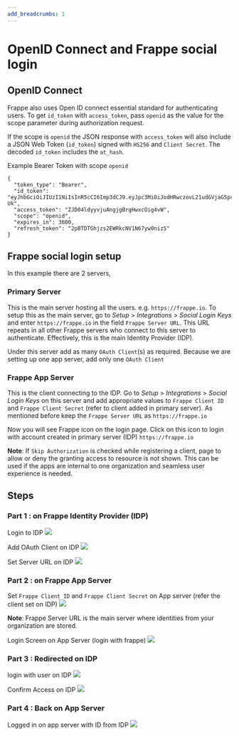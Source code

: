 ```yaml
---
add_breadcrumbs: 1
---
```

# OpenID Connect and Frappe social login

## OpenID Connect

Frappe also uses Open ID connect essential standard for authenticating users. To get `id_token` with `access_token`, pass `openid` as the value for the scope parameter during authorization request.

If the scope is `openid` the JSON response with `access_token` will also include a JSON Web Token (`id_token`) signed with `HS256` and `Client Secret`. The decoded `id_token` includes the `at_hash`.

Example Bearer Token with scope `openid`

```
{
  "token_type": "Bearer",
  "id_token": "eyJhbGciOiJIUzI1NiIsInR5cCI6Imp3dCJ9.eyJpc3MiOiJodHRwczovL21udGVjaG5pcXVlLmNvbSIsImF0X2hhc2giOiJOQlFXbExJUy1lQ1BXd1d4Y0EwaVpnIiwiYXVkIjoiYjg3NzJhZWQ1YyIsImV4cCI6MTQ3Nzk1NTYzMywic3ViIjoiNWFjNDE2NThkZjFiZTE1MjI4M2QxYTk0YjhmYzcwNDIifQ.1GRvhk5wNoR4GWoeQfleEDgtLS5nvj9nsO4xd8QE-Uk",
  "access_token": "ZJD04ldyyvjuAngjgBrgHwxcOig4vW",
  "scope": "openid",
  "expires_in": 3600,
  "refresh_token": "2pBTDTGhjzs2EWRkcNV1N67yw0nizS"
}
```

## Frappe social login setup

In this example there are 2 servers,

### Primary Server
This is the main server hosting all the users. e.g. `https://frappe.io`. To setup this as the main server, go to *Setup* > *Integrations* > *Social Login Keys* and enter `https://frappe.io` in the field  `Frappe Server URL`. This URL repeats in all other Frappe servers who connect to this server to authenticate. Effectively, this is the main Identity Provider (IDP).

Under this server add as many `OAuth Client`(s) as required. Because we are setting up one app server, add only one `OAuth Client`

### Frappe App Server
This is the client connecting to the IDP. Go to *Setup* > *Integrations* > *Social Login Keys* on this server and add appropriate values to `Frappe Client ID` and `Frappe Client Secret` (refer to client added in primary server). As mentioned before keep the `Frappe Server URL` as `https://frappe.io`

Now you will see Frappe icon on the login page. Click on this icon to login with account created in primary server (IDP) `https://frappe.io`

**Note**: If `Skip Authorization` is checked while registering a client, page to allow or deny the granting access to resource is not shown. This can be used if the apps are internal to one organization and seamless user experience is needed.

## Steps

### Part 1 : on Frappe Identity Provider (IDP)

Login to IDP
<img class="screenshot" src="/docs/assets/img/00-login-to-idp.png">

Add OAuth Client on IDP
<img class="screenshot" src="/docs/assets/img/01-add-oauth-client-on-idp.png">

Set Server URL on IDP
<img class="screenshot" src="/docs/assets/img/02-set-server-url-on-idp.png">

### Part 2 : on Frappe App Server

Set `Frappe Client ID`  and `Frappe Client Secret` on App server (refer the client set on IDP)
<img class="screenshot" src="/docs/assets/img/03-set-clientid-client-secret-server-on-app-server.png">

**Note**: Frappe Server URL is the main server where identities from your organization are stored.

Login Screen on App Server (login with frappe)
<img class="screenshot" src="/docs/assets/img/04-login-screen-on-app-server.png">

### Part 3 : Redirected on IDP

login with user on IDP
<img class="screenshot" src="/docs/assets/img/05-login-with-user-on-idp.png">

Confirm Access on IDP
<img class="screenshot" src="/docs/assets/img/06-confirm-grant-access-on-idp.png">

### Part 4 : Back on App Server

Logged in on app server with ID from IDP
<img class="screenshot" src="/docs/assets/img/07-logged-in-as-website-user-with-id-from-idp.png">
